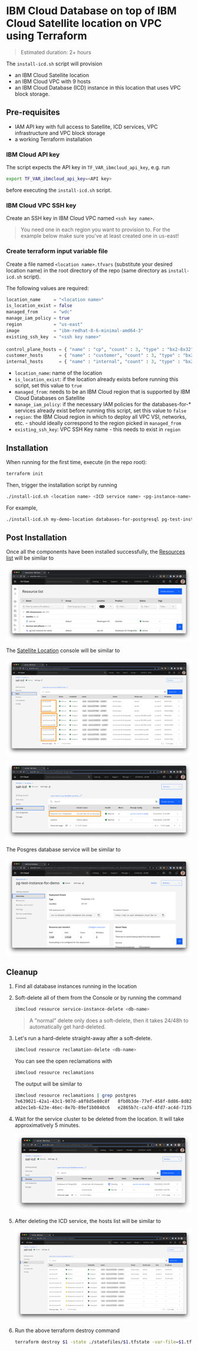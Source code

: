 # IBM Cloud Database on top of IBM Cloud Satellite location on VPC using Terraform

> Estimated duration: 2+ hours

The `install-icd.sh` script will provision

* an IBM Cloud Satellite location
* an IBM Cloud VPC with 9 hosts
* an IBM Cloud Database (ICD) instance in this location that uses VPC block storage.

## Pre-requisites

* IAM API key with full access to Satellite, ICD services, VPC infrastructure and VPC block storage
* a working Terraform installation

### IBM Cloud API key

The script expects the API key in `TF_VAR_ibmcloud_api_key`, e.g. run 

```sh
export TF_VAR_ibmcloud_api_key=<API key>
```

before executing the `install-icd.sh` script.

### IBM Cloud VPC SSH key

Create an SSH key in IBM Cloud VPC named `<ssh key name>`.

> You need one in each region you want to provision to. For the example below make sure you've at least created one in us-east!

### Create terraform input variable file

Create a file named `<location name>.tfvars` (substitute your desired location name) in the root directory of the repo (same directory as `install-icd.sh` script).

The following values are required:
```terraform
location_name     = "<location name>"
is_location_exist = false
managed_from      = "wdc"
manage_iam_policy = true
region            = "us-east"
image             = "ibm-redhat-8-6-minimal-amd64-3"
existing_ssh_key  = "<ssh key name>"

control_plane_hosts = { "name" : "cp", "count" : 3, "type" : "bx2-8x32" }
customer_hosts      = { "name" : "customer", "count" : 3, "type" : "bx2-32x128" }
internal_hosts      = { "name" : "internal", "count" : 3, "type" : "bx2-8x32" }
```

- `location_name`: name of the location
- `is_location_exist`: if the location already exists before running this script, set this value to `true`
- `managed_from`: needs to be an IBM Cloud region that is supported by IBM Cloud Databases on Satellite
- `manage_iam_policy`: if the necessary IAM policies for the databases-for-* services already exist before running this script, set this value to `false`
- `region`: the IBM Cloud region in which to deploy all VPC VSI, networks, etc. - should ideally correspond to the region picked in `managed_from`
- `existing_ssh_key`: VPC SSH Key name - this needs to exist in `region`

## Installation

When running for the first time, execute (in the repo root):

```sh
terraform init
```

Then, trigger the installation script by running

```sh
./install-icd.sh <location name> <ICD service name> <pg-instance-name>
```

For example,

```sh
./install-icd.sh my-demo-location databases-for-postgresql pg-test-instance-for-demo
```

## Post Installation

Once all the components have been installed successfully, the [Resources list](http://cloud.ibm.com/resources) will be similar to

![resources](images/ibmcloud-resources.png)

The [Satellite Location](https://cloud.ibm.com/satellite/locations) console will be similar to

![hosts](images/sat-hosts.png)

![service](images/sat-service.png)

The Posgres database service will be similar to

![postgres](images/icd-postgres.png)

## Cleanup

1. Find all database instances running in the location

1. Soft-delete all of them from the Console or by running the command

    ```sh
    ibmcloud resource service-instance-delete <db-name>
    ```

    > A "normal" delete only does a soft-delete, then it takes 24/48h to automatically get hard-deleted.

1. Let's run a hard-delete straight-away after a soft-delete.

    ```sh
    ibmcloud resource reclamation-delete <db-name>
    ```

    You can see the open reclamations with

    ```sh
    ibmcloud resource reclamations
    ```

    The output will be similar to

    ```sh
    ibmcloud resource reclamations | grep postgres
    7e639021-42a1-43c1-907d-a8f8d5e80c8f   8fb0b3de-77ef-458f-8d86-8d823afafbdc   crn:v1:bluemix:public:databases-for-postgresql:satloc_wdc_cbcq5t9w0qrlalrv74cg:a/0b5a00334eaf9eb9339d2ab48f7326b4:8fb0b3de-77ef-458f-8d86-8d823afafbdc::   SCHEDULED        2022-07-25T14:24:12Z
    a02ec1eb-623e-46ec-8e7b-89ef1b0840c6   e2865b7c-ca7d-4fd7-ac4d-7135d3757f73   crn:v1:bluemix:public:databases-for-postgresql:satloc_wdc_cbcq5t9w0qrlalrv74cg:a/0b5a00334eaf9eb9339d2ab48f7326b4:e2865b7c-ca7d-4fd7-ac4d-7135d3757f73::   SCHEDULED        2022-07-25T14:24:17Z
    ```

1. Wait for the service cluster to be deleted from the location. It will take approximatively 5 minutes.

    ![deleting](images/sat-icd-deleting.png)

1. After deleting the ICD service, the hosts list will be similar to

    ![deleted](images/sat-icd-deleted.png)

1. Run the above terraform destroy command

    ```sh
    terraform destroy $1 -state ./statefiles/$1.tfstate -var-file=$1.tfvars
    ```
